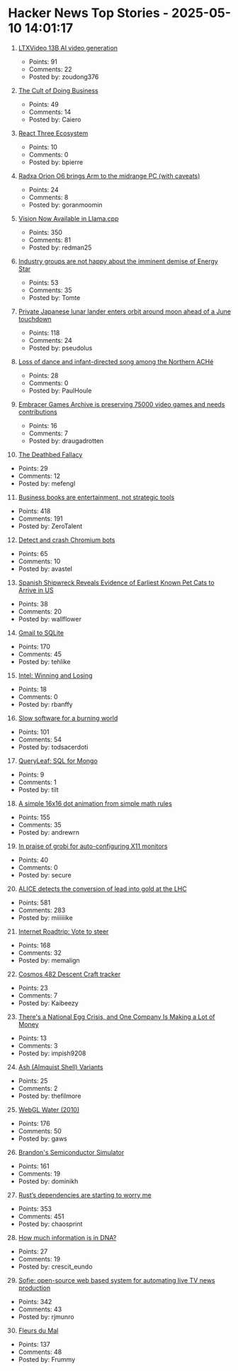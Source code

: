 # Hacker News Top Stories - 2025-05-10 14:01:17

1. [LTXVideo 13B AI video generation](https://ltxv.video/)
   - Points: 91
   - Comments: 22
   - Posted by: zoudong376

2. [The Cult of Doing Business](https://www.commonwealmagazine.org/calvert-work-entrepreneur-ethic-baker-review-job)
   - Points: 49
   - Comments: 14
   - Posted by: Caiero

3. [React Three Ecosystem](https://www.react-three.org/)
   - Points: 10
   - Comments: 0
   - Posted by: bpierre

4. [Radxa Orion O6 brings Arm to the midrange PC (with caveats)](https://www.jeffgeerling.com/blog/2025/radxa-orion-o6-brings-arm-midrange-pc)
   - Points: 24
   - Comments: 8
   - Posted by: goranmoomin

5. [Vision Now Available in Llama.cpp](https://github.com/ggml-org/llama.cpp/blob/master/docs/multimodal.md)
   - Points: 350
   - Comments: 81
   - Posted by: redman25

6. [Industry groups are not happy about the imminent demise of Energy Star](https://insideclimatenews.org/news/08052025/energy-star-program-could-be-eliminated-by-trump-administration/)
   - Points: 53
   - Comments: 35
   - Posted by: Tomte

7. [Private Japanese lunar lander enters orbit around moon ahead of a June touchdown](https://phys.org/news/2025-05-private-japanese-lunar-lander-orbit.html)
   - Points: 118
   - Comments: 24
   - Posted by: pseudolus

8. [Loss of dance and infant-directed song among the Northern ACHé](https://www.cell.com/current-biology/fulltext/S0960-9822(25)00447-6)
   - Points: 28
   - Comments: 0
   - Posted by: PaulHoule

9. [Embracer Games Archive is preserving 75000 video games and needs contributions](https://embracergamesarchive.com/)
   - Points: 16
   - Comments: 7
   - Posted by: draugadrotten

10. [The Deathbed Fallacy](https://www.hjorthjort.xyz/2018/02/21/the-deathbed-fallacy.html)
   - Points: 29
   - Comments: 12
   - Posted by: mefengl

11. [Business books are entertainment, not strategic tools](https://theorthagonist.substack.com/p/why-reading-business-books-is-a-waste)
   - Points: 418
   - Comments: 191
   - Posted by: ZeroTalent

12. [Detect and crash Chromium bots](https://blog.castle.io/detect-and-crash-chromium-bots-with-one-weird-trick-bots-hate-it/)
   - Points: 65
   - Comments: 10
   - Posted by: avastel

13. [Spanish Shipwreck Reveals Evidence of Earliest Known Pet Cats to Arrive in US](https://www.smithsonianmag.com/smart-news/spanish-shipwreck-reveals-evidence-of-earliest-known-pet-cats-to-arrive-in-the-united-states-180986560/)
   - Points: 38
   - Comments: 20
   - Posted by: wallflower

14. [Gmail to SQLite](https://github.com/marcboeker/gmail-to-sqlite)
   - Points: 170
   - Comments: 45
   - Posted by: tehlike

15. [Intel: Winning and Losing](https://www.abortretry.fail/p/intel-winning-and-losing)
   - Points: 18
   - Comments: 0
   - Posted by: rbanffy

16. [Slow software for a burning world](https://bonfirenetworks.org/posts/slow_software_for_a_burning_world/)
   - Points: 101
   - Comments: 54
   - Posted by: todsacerdoti

17. [QueryLeaf: SQL for Mongo](https://github.com/beekeeper-studio/queryleaf)
   - Points: 9
   - Comments: 1
   - Posted by: tilt

18. [A simple 16x16 dot animation from simple math rules](https://tixy.land)
   - Points: 155
   - Comments: 35
   - Posted by: andrewrn

19. [In praise of grobi for auto-configuring X11 monitors](https://michael.stapelberg.ch/posts/2025-05-10-grobi-x11-monitor-autoconfig/)
   - Points: 40
   - Comments: 0
   - Posted by: secure

20. [ALICE detects the conversion of lead into gold at the LHC](https://www.home.cern/news/news/physics/alice-detects-conversion-lead-gold-lhc)
   - Points: 581
   - Comments: 283
   - Posted by: miiiiiike

21. [Internet Roadtrip: Vote to steer](https://neal.fun/internet-roadtrip/)
   - Points: 168
   - Comments: 32
   - Posted by: memalign

22. [Cosmos 482 Descent Craft tracker](http://astria.tacc.utexas.edu/AstriaGraph/)
   - Points: 23
   - Comments: 7
   - Posted by: Kaibeezy

23. [There's a National Egg Crisis, and One Company Is Making a Lot of Money](https://www.wsj.com/business/egg-prices-shortage-cal-maine-foods-f53286b3)
   - Points: 13
   - Comments: 3
   - Posted by: impish9208

24. [Ash (Almquist Shell) Variants](https://www.in-ulm.de/~mascheck/various/ash/)
   - Points: 25
   - Comments: 2
   - Posted by: thefilmore

25. [WebGL Water (2010)](https://madebyevan.com/webgl-water/)
   - Points: 176
   - Comments: 50
   - Posted by: gaws

26. [Brandon's Semiconductor Simulator](https://brandonli.net/semisim/)
   - Points: 161
   - Comments: 19
   - Posted by: dominikh

27. [Rust’s dependencies are starting to worry me](https://vincents.dev/blog/rust-dependencies-scare-me/?)
   - Points: 353
   - Comments: 451
   - Posted by: chaosprint

28. [How much information is in DNA?](https://dynomight.substack.com/p/dna)
   - Points: 27
   - Comments: 19
   - Posted by: crescit_eundo

29. [Sofie: open-source web based system for automating live TV news production](https://nrkno.github.io/sofie-core/)
   - Points: 342
   - Comments: 43
   - Posted by: rjmunro

30. [Fleurs du Mal](https://fleursdumal.org)
   - Points: 137
   - Comments: 48
   - Posted by: Frummy

